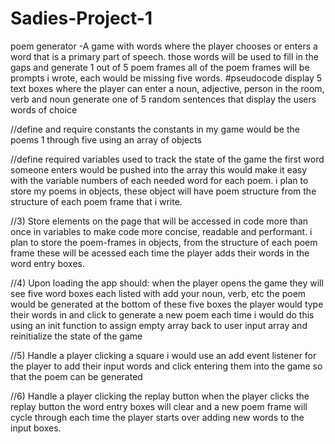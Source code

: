 # Sadies-Project-1
poem generator
-A game with words where the player chooses or enters a word that is a primary part of speech. those words will be used to fill in the gaps and  generate 1 out of 5 poem frames all of the poem frames will be prompts i wrote, each  would be missing five words.
#pseudocode
display  5 text boxes where the player can enter a noun, adjective, person in the room, verb and noun
generate one of 5 random sentences that display the users words of choice 

//define and require constants
the constants in my game would be the poems 1 through five
using an  array of objects

//define required variables used to track the state of the game
the first word someone enters would be pushed into the array
this would make it easy  with the variable numbers of each needed word for each poem.
i plan to store my poems in objects, these object will have poem structure  from the structure of each poem frame that i write.

//3) Store elements on the page that will be accessed in code more than once in variables to make code more concise, readable and performant.
i plan to store the poem-frames  in objects,  from the structure of each poem frame  these will be acessed each time  the player adds their words in the word entry boxes.


//4) Upon loading the app should:
when the player opens the game they will see five word boxes each listed with  add your noun, verb, etc  the poem would be generated at the bottom of these five boxes  the player would type their words in and click to generate a new poem  each time
i would do this using an init function
to assign empty array back to user input  array
and reinitialize the state of the game

//5) Handle a player clicking a square
 i would use an add event listener for the player to add their input words
 and click entering them into the game so that the poem can be generated

//6) Handle a player clicking the replay button
when the player clicks the replay button the word entry boxes will clear and a new poem frame will cycle through each time the player starts over adding new words to the input boxes.



